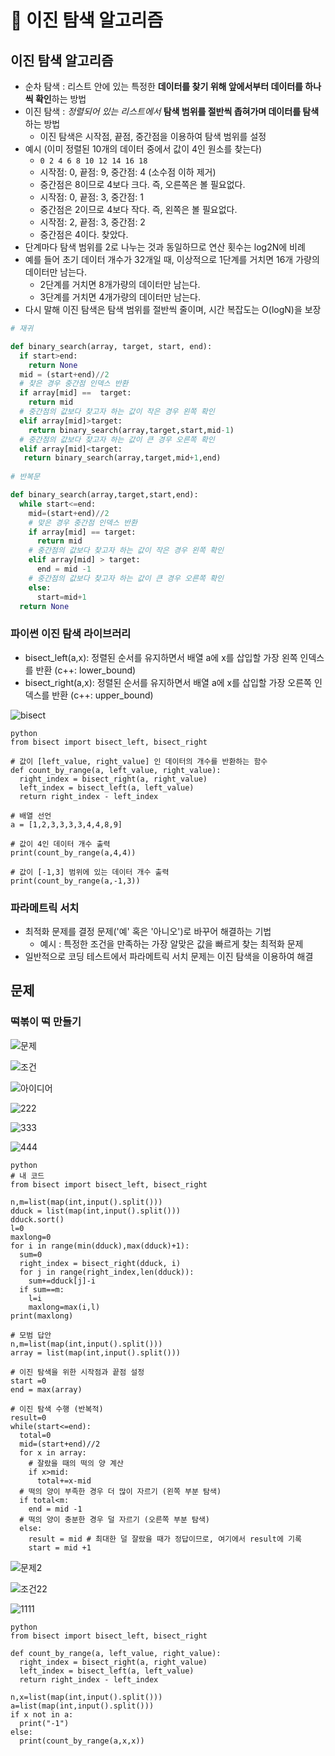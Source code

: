 # :book: 이진 탐색 알고리즘

## 이진 탐색 알고리즘

- 순차 탐색 : 리스트 안에 있는 특정한 **데이터를 찾기 위해 앞에서부터 데이터를 하나씩 확인**하는 방법
- 이진 탐색 : *정렬되어 있는 리스트에서* **탐색 범위를 절반씩 좁혀가며 데이터를 탐색**하는 방법
  - 이진 탐색은 시작점, 끝점, 중간점을 이용하여 탐색 범위를 설정
- 예시 (이미 정렬된 10개의 데이터 중에서 값이 4인 원소를 찾는다)
  - `0 2 4 6 8 10 12 14 16 18`
  - 시작점: 0, 끝점: 9, 중간점: 4 (소수점 이하 제거)
  - 중간점은 8이므로 4보다 크다. 즉, 오른쪽은 볼 필요없다.
  - 시작점: 0, 끝점: 3, 중간점: 1
  - 중간점은 2이므로 4보다 작다. 즉, 왼쪽은 볼 필요없다.
  - 시작점: 2, 끝점: 3, 중간점: 2
  - 중간점은 4이다. 찾았다.
- 단계마다 탐색 범위를 2로 나누는 것과 동일하므로 연산 횟수는 log2N에 비례
- 예를 들어 초기 데이터 개수가 32개일 때, 이상적으로 1단계를 거치면 16개 가량의 데이터만 남는다.
  - 2단계를 거치면 8개가량의 데이터만 남는다.
  - 3단계를 거치면 4개가량의 데이터만 남는다.
- 다시 말해 이진 탐색은 탐색 범위를 절반씩 줄이며, 시간 복잡도는 O(logN)을 보장

```python
# 재귀

def binary_search(array, target, start, end):
  if start>end:
    return None
  mid = (start+end)//2
  # 찾은 경우 중간점 인덱스 반환
  if array[mid] ==  target:
    return mid
  # 중간점의 값보다 찾고자 하는 값이 작은 경우 왼쪽 확인
  elif array[mid]>target:
    return binary_search(array,target,start,mid-1)
  # 중간점의 값보다 찾고자 하는 값이 큰 경우 오른쪽 확인
  elif array[mid]<target:
   return binary_search(array,target,mid+1,end)
   
# 반복문

def binary_search(array,target,start,end):
  while start<=end:
    mid=(start+end)//2
    # 맞은 경우 중간점 인덱스 반환
    if array[mid] == target:
      return mid
    # 중간점의 값보다 찾고자 하는 값이 작은 경우 왼쪽 확인
    elif array[mid] > target:
      end = mid -1
    # 중간점의 값보다 찾고자 하는 값이 큰 경우 오른쪽 확인
    else:
      start=mid+1
  return None
```

### 파이썬 이진 탐색 라이브러리

- bisect_left(a,x): 정렬된 순서를 유지하면서 배열 a에 x를 삽입할 가장 왼쪽 인덱스를 반환 (c++: lower_bound)
- bisect_right(a,x): 정렬된 순서를 유지하면서 배열 a에 x를 삽입할 가장 오른쪽 인덱스를 반환 (c++: upper_bound)

![bisect](https://user-images.githubusercontent.com/47052106/105399507-10500a80-5c67-11eb-986f-3856e891f5b4.JPG)

```
python
from bisect import bisect_left, bisect_right

# 값이 [left_value, right_value] 인 데이터의 개수를 반환하는 함수
def count_by_range(a, left_value, right_value):
  right_index = bisect_right(a, right_value)
  left_index = bisect_left(a, left_value)
  return right_index - left_index

# 배열 선언
a = [1,2,3,3,3,3,4,4,8,9]

# 값이 4인 데이터 개수 출력
print(count_by_range(a,4,4))

# 값이 [-1,3] 범위에 있는 데이터 개수 출력
print(count_by_range(a,-1,3))
```

### 파라메트릭 서치
- 최적화 문제를 결정 문제('예' 혹은 '아니오')로 바꾸어 해결하는 기법
  - 예시 : 특정한 조건을 만족하는 가장 알맞은 값을 빠르게 찾는 최적화 문제
- 일반적으로 코딩 테스트에서 파라메트릭 서치 문제는 이진 탐색을 이용하여 해결

## 문제

### 떡볶이 떡 만들기

![문제](https://user-images.githubusercontent.com/47052106/105413431-6c238f00-5c79-11eb-8114-9e631952885d.JPG)

![조건](https://user-images.githubusercontent.com/47052106/105413428-6b8af880-5c79-11eb-9c67-b7617523f04e.JPG)

![아이디어](https://user-images.githubusercontent.com/47052106/105417712-59ac5400-5c7f-11eb-9bd8-3860f850c4f3.JPG)

![222](https://user-images.githubusercontent.com/47052106/105417715-5a44ea80-5c7f-11eb-812b-481383993fbd.JPG)

![333](https://user-images.githubusercontent.com/47052106/105417717-5add8100-5c7f-11eb-83e2-1f73cd1e6aff.JPG)

![444](https://user-images.githubusercontent.com/47052106/105417719-5add8100-5c7f-11eb-8696-e0e9badebdde.JPG)

```
python
# 내 코드
from bisect import bisect_left, bisect_right

n,m=list(map(int,input().split()))
dduck = list(map(int,input().split()))
dduck.sort()
l=0
maxlong=0
for i in range(min(dduck),max(dduck)+1):
  sum=0
  right_index = bisect_right(dduck, i)
  for j in range(right_index,len(dduck)):
    sum+=dduck[j]-i
  if sum==m:
    l=i
    maxlong=max(i,l)
print(maxlong)

# 모범 답안
n,m=list(map(int,input().split()))
array = list(map(int,input().split()))

# 이진 탐색을 위한 시작점과 끝점 설정
start =0
end = max(array)

# 이진 탐색 수행 (반복적)
result=0
while(start<=end):
  total=0
  mid=(start+end)//2
  for x in array:
    # 잘랐을 때의 떡의 양 계산
    if x>mid:
      total+=x-mid
  # 떡의 양이 부족한 경우 더 많이 자르기 (왼쪽 부분 탐색)
  if total<m:
    end = mid -1
  # 떡의 양이 충분한 경우 덜 자르기 (오른쪽 부분 탐색)
  else:
    result = mid # 최대한 덜 잘랐을 때가 정답이므로, 여기에서 result에 기록
    start = mid +1
```

![문제2](https://user-images.githubusercontent.com/47052106/105418357-55346b00-5c80-11eb-9503-c57bddc6f888.JPG)

![조건22](https://user-images.githubusercontent.com/47052106/105418356-54033e00-5c80-11eb-8bf2-899aafe18a74.JPG)

![1111](https://user-images.githubusercontent.com/47052106/105418859-25d22e00-5c81-11eb-9078-dbacb34020ea.JPG)

```
python
from bisect import bisect_left, bisect_right

def count_by_range(a, left_value, right_value):
  right_index = bisect_right(a, right_value)
  left_index = bisect_left(a, left_value)
  return right_index - left_index

n,x=list(map(int,input().split()))
a=list(map(int,input().split()))
if x not in a:
  print("-1")
else:
  print(count_by_range(a,x,x))
```




